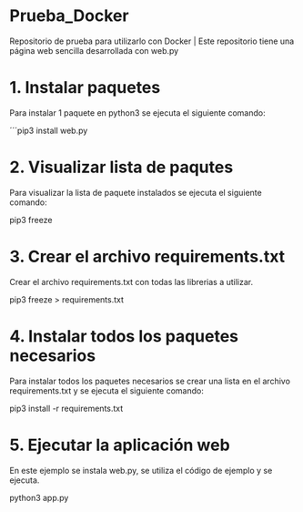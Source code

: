 # Prueba_Docker

Repositorio de prueba para utilizarlo con Docker | Este repositorio tiene una página web sencilla desarrollada con web.py

# 1. Instalar paquetes
Para instalar 1 paquete en python3 se ejecuta el siguiente comando:

´´´pip3 install web.py

# 2. Visualizar lista de paqutes
Para visualizar la lista de paquete instalados se ejecuta el siguiente comando:

pip3 freeze

# 3. Crear el archivo requirements.txt
Crear el archivo requirements.txt con todas las librerias a utilizar.

pip3 freeze > requirements.txt

# 4. Instalar todos los paquetes necesarios
Para instalar todos los paquetes necesarios se crear una lista en el archivo requirements.txt y se ejecuta el siguiente comando:

pip3 install -r requirements.txt

# 5. Ejecutar la aplicación web
En este ejemplo se instala web.py, se utiliza el código de ejemplo y se ejecuta.

python3 app.py
